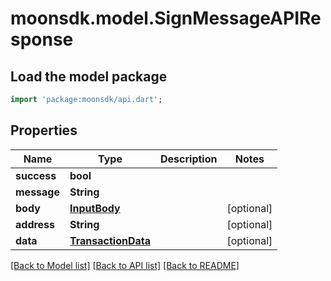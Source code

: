 # moonsdk.model.SignMessageAPIResponse

## Load the model package

```dart
import 'package:moonsdk/api.dart';
```

## Properties

| Name        | Type                                      | Description | Notes       |
| ----------- | ----------------------------------------- | ----------- | ----------- |
| **success** | **bool**                                  |             |             |
| **message** | **String**                                |             |             |
| **body**    | [**InputBody**](inputbody.md)             |             | \[optional] |
| **address** | **String**                                |             | \[optional] |
| **data**    | [**TransactionData**](transactiondata.md) |             | \[optional] |

[\[Back to Model list\]](./#documentation-for-models) [\[Back to API list\]](./#documentation-for-api-endpoints) [\[Back to README\]](./)
